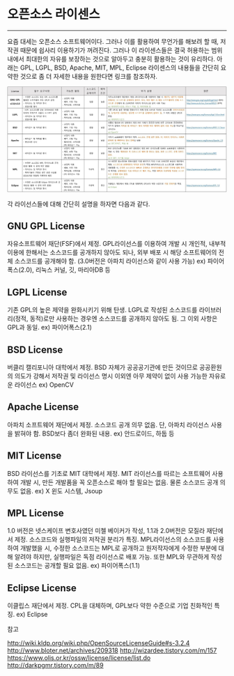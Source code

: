 # 오픈소스 라이센스

---

요즘 대세는 오픈소스 소프트웨어이다. 그러나 이를 활용하여 무언가를 해보려 할 때, 저작권 때문에 쉽사리 이용하기가 꺼려진다.
그러나 이 라이센스들은 결국 허용하는 범위 내에서 최대한의 자유를 보장하는 것으로 알아두고 충분히 활용하는 것이 유리하다.
아래는 GPL, LGPL, BSD, Apache, MIT, MPL, Eclipse 라이센스의 내용들을 간단히 요약한 것으로 좀 더 자세한 내용을 원한다면 링크를 참조하자.

![](https://github.com/hero0926/HERO_TIL/blob/master/General/opensource_ref1.png?raw=true)


각 라이선스들에 대해 간단히 설명을 하자면 다음과 같다.

## GNU GPL License

자유소프트웨어 재단(FSF)에서 제정. GPL라이선스를 이용하여 개발 시 개인적, 내부적 이용에 한해서는 소스코드를 공개하지 않아도 되나, 외부 배포 시 해당 소프트웨어의 전체 소스코드를 공개해야 함. (3.0버전은 아파치 라이선스와 같이 사용 가능) 
ex) 파이어폭스(2.0), 리눅스 커널, 깃, 마리아DB 등

## LGPL License

기존 GPL의 높은 제약을 완화시키기 위해 탄생. LGPL로 작성된 소스코드를 라이브러리(정적, 동적)로만 사용하는 경우엔 소스코드를 공개하지 않아도 됨. 그 이외 사항은 GPL과 동일. 
ex) 파이어폭스(2.1)

## BSD License

버클리 캘리포니아 대학에서 제정. BSD 자체가 공공공기관에 만든 것이므로 공공환원의 의도가 강해서 저작권 및 라이선스 명시 이외엔 아무 제약이 없이 사용 가능한 자유로운 라이선스 
ex) OpenCV

## Apache License

아파치 소프트웨어 재단에서 제정. 소스코드 공개 의무 없음. 단, 아파치 라이선스 사용을 밝혀야 함. BSD보다 좀더 완화된 내용. 
ex) 안드로이드, 하둡 등

## MIT License

BSD 라이선스를 기초로 MIT 대학에서 제정. MIT 라이선스를 따르는 소프트웨어 사용하여 개발 시, 만든 개발품을 꼭 오픈소스로 해야 할 필요는 없음. 물론 소스코드 공개 의무도 없음. 
ex) X 윈도 시스템, Jsoup

## MPL License

1.0 버전은 넷스케이프 변호사였던 미첼 베이커가 작성, 1.1과 2.0버전은 모질라 재단에서 제정. 소스코드와 실행파일의 저작권 분리가 특징. MPL라이선스의 소스코드를 사용하여 개발했을 시, 수정한 소스코드는 MPL로 공개하고 원저작자에게 수정한 부분에 대해 알려야 하지만, 실행파일은 독점 라이선스로 배포 가능. 또한 MPL와 무관하게 작성된 소스코드는 공개할 필요 없음. 
ex) 파이어폭스(1.1) 

## Eclipse License

이클립스 재단에서 제정. CPL을 대체하며, GPL보다 약한 수준으로 기업 친화적인 특징.
ex) Eclipse



참고

http://wiki.kldp.org/wiki.php/OpenSourceLicenseGuide#s-3.2.4
http://www.bloter.net/archives/209318
http://wizardee.tistory.com/m/157
https://www.olis.or.kr/ossw/license/license/list.do
http://darkpgmr.tistory.com/m/89